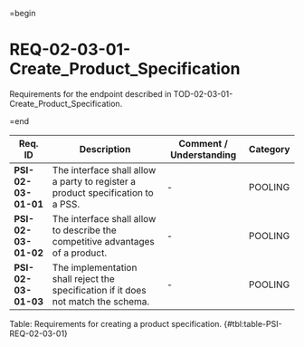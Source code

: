 =begin

# REQ-02-03-01-Create_Product_Specification

Requirements for the endpoint described in TOD-02-03-01-Create_Product_Specification.

=end

| Req. ID                        | Description                         | Comment / Understanding                  | Category                       |
| ------------------------------ | ----------------------------------- | ---------------------------------------- | ------------------------------ |
| __PSI-02-03-01-01__ | The interface shall allow a party to register a product specification to a PSS.    | -                       | POOLING  |
| __PSI-02-03-01-02__ | The interface shall allow to describe the competitive advantages of a product.     | -                       | POOLING  |
| __PSI-02-03-01-03__ | The implementation shall reject the specification if it does not match the schema. | -                       | POOLING  |

Table: Requirements for creating a product specification. {#tbl:table-PSI-REQ-02-03-01}
